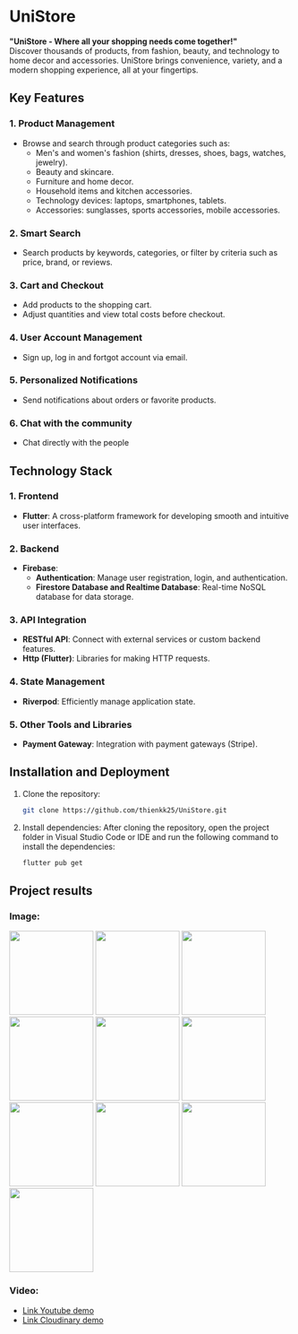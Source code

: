 # UniStore 
**"UniStore - Where all your shopping needs come together!"**  
Discover thousands of products, from fashion, beauty, and technology to home decor and accessories. UniStore brings convenience, variety, and a modern shopping experience, all at your fingertips.

## Key Features 

### 1. **Product Management**  
- Browse and search through product categories such as:  
  - Men's and women's fashion (shirts, dresses, shoes, bags, watches, jewelry).  
  - Beauty and skincare.  
  - Furniture and home decor.  
  - Household items and kitchen accessories.  
  - Technology devices: laptops, smartphones, tablets.  
  - Accessories: sunglasses, sports accessories, mobile accessories.  

### 2. **Smart Search**  
- Search products by keywords, categories, or filter by criteria such as price, brand, or reviews.  

### 3. **Cart and Checkout**  
- Add products to the shopping cart.  
- Adjust quantities and view total costs before checkout.  

### 4. **User Account Management**  
- Sign up, log in and fortgot account via email.

### 5. **Personalized Notifications** 
- Send notifications about orders or favorite products. 

### 6. **Chat with the community**
- Chat directly with the people

## Technology Stack  

### 1. **Frontend**  
- **Flutter**: A cross-platform framework for developing smooth and intuitive user interfaces.  

### 2. **Backend**  
- **Firebase**:  
  - **Authentication**: Manage user registration, login, and authentication.  
  - **Firestore Database and Realtime Database**: Real-time NoSQL database for data storage.  

### 3. **API Integration**  
- **RESTful API**: Connect with external services or custom backend features.  
- **Http (Flutter)**: Libraries for making HTTP requests.  

### 4. **State Management**  
- **Riverpod**: Efficiently manage application state.

### 5. **Other Tools and Libraries**  
- **Payment Gateway**: Integration with payment gateways (Stripe).  

## Installation and Deployment  
1. Clone the repository:  
   ```bash  
   git clone https://github.com/thienkk25/UniStore.git  
   ```
2. Install dependencies:
    After cloning the repository, open the project folder in Visual Studio Code or IDE and run the following command to install the dependencies:
    ```bash  
   flutter pub get
   ```
## Project results

### Image:
<img src="assets/resultScreen/welcome_screen.jpg" width="150"> <img src="assets/resultScreen/signin_screen.jpg" width="150"> <img src="assets/resultScreen/signup_screen.jpg" width="150"> <img src="assets/resultScreen/forgot_screen.jpg" width="150"> <img src="assets/resultScreen/home_screen.jpg" width="150"> <img src="assets/resultScreen/explore_screen.jpg" width="150"> <img src="assets/resultScreen/cart_screen.jpg" width="150"> <img src="assets/resultScreen/infor_product_screen.jpg" width="150"> <img src="assets/resultScreen/setting_screen.jpg" width="150"> <img src="assets/resultScreen/wishlist_screen.jpg" width="150">

### Video:
- [Link Youtube demo](https://youtube.com/shorts/ZJx1Qil9T7k?feature=share)
- [Link Cloudinary demo](https://res.cloudinary.com/dksr7si4o/video/upload/v1752901750/flutter/video_kq/App_UniStore_demo_jrnsef.mp4)

